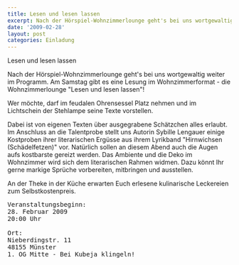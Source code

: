 ```yaml
---
title: Lesen und lesen lassen
excerpt: Nach der Hörspiel-Wohnzimmerlounge geht's bei uns wortgewaltig weiter im Programm. Am Samstag gibt es eine Lesung im Wohnzimmerformat - die Wohnzimmerlounge "Lesen und lesen lassen"!
date: '2009-02-28'
layout: post
categories: Einladung
---
```


Lesen und lesen lassen

Nach der Hörspiel-Wohnzimmerlounge geht's bei uns wortgewaltig weiter im Programm. Am Samstag gibt es eine Lesung im Wohnzimmerformat - die Wohnzimmerlounge "Lesen und lesen lassen"!

Wer möchte, darf im feudalen Ohrensessel Platz nehmen und im Lichtschein der Stehlampe seine Texte vorstellen.

 Dabei ist von eigenen Texten über ausgegrabene Schätzchen alles erlaubt.
Im Anschluss an die Talentprobe stellt uns Autorin Sybille Lengauer einige Kostproben ihrer literarischen Ergüsse aus ihrem Lyrikband "Hirnwichsen (Schädelfetzen)" vor. Natürlich sollen an diesem Abend auch die Augen aufs kostbarste gereizt werden. Das Ambiente und die Deko im Wohnzimmer wird sich dem literarischen Rahmen widmen. Dazu könnt Ihr gerne markige Sprüche vorbereiten, mitbringen und ausstellen.

An der Theke in der Küche erwarten Euch erlesene kulinarische Leckereien zum Selbstkostenpreis.
<pre>
Veranstaltungsbeginn:
28. Februar 2009
20:00 Uhr

Ort:
Nieberdingstr. 11
48155 Münster
1. OG Mitte - Bei Kubeja klingeln!
</pre>